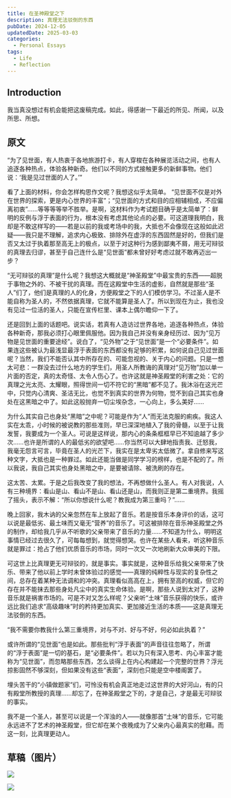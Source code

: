 ```yaml
---
title: 在圣神殿堂之下
description: 真理无法驳倒的东西
pubDate: 2024-12-05
updatedDate: 2025-03-03
categories:
  - Personal Essays
tags:
  - Life
  - Reflection
---
```


## Introduction

我当真没想过有机会能把这废稿完成。如此，得感谢一下最近的所见、所闻，以及所思、所想。

## 原文

“为了见世面，有人热衷于各地旅游打卡，有人穿梭在各种展览活动之间，也有人追逐各种热点，体验各种新奇。他们以不同的方式接触更多的新鲜事物。他们说：‘我是见过世面的人了。’”

看了上面的材料，你会怎样构思作文呢？我想这似乎太简单。 “见世面不仅是对外在世界的探索，更是内心世界的丰富”；“见世面的方式和目的应相辅相成，不应偏离初衷”……等等等等举不胜举。是啊，这材料作为考试题目确乎是太简单了：鲜明的反例与浮于表面的行为，根本没有考虑其他论点的必要。可这道理我明白，我却是不敢这样写的——若是以前的我或考场中的我，大抵也不会像现在这般如此迟疑——我只是不理解，追求内心极致、排除外在虚浮的东西固然是好的，但我们是否又太过于执着那至高无上的极点，以至于对这种行为感到鄙夷不屑，用无可辩驳的真理去归谬，甚至于自己连什么是“见世面”都未曾好好考虑过就不敢再迈出一步？

“无可辩驳的真理”是什么呢？我想这大概就是“神圣殿堂”中最宝贵的东西——超脱于事物之外的、不被干扰的真理。而在这殿堂中生活的虚影，自然就是那些“圣人”们了，他们是真理的人的化身，方便殿堂之下的人们模仿学习。不过圣人是不能自称为圣人的，不然依据真理，它就不能算是圣人了。所以到现在为止，我也没有见过一位活的圣人，只能在宣传栏里、课本上偶尔瞻仰一下了。

还是回到上面的话题吧。说实话，若真有人造访过世界各地，追逐各种热点，体验各种新奇，那我必须打心眼里佩服他。因为我自己并没有亲身经历过、因为“见万物是见世面的重要途经”。说白了，“见外物”之于“见世面”是一个“必要条件”。如果连这些被认为最浅显最浮于表面的东西都没有足够的积累，如何说自己见过世面呢？当然，我们不能否认其中所存在的、可能忽视的、关于内心的问题。只是一想太可悲：一群没去过什么地方的学生们，用圣人所教诲的真理对“见万物”加以单一片面的否定，真的太奇怪、太令人伤心了。也许这就是神圣殿堂的利害之处：它的真理之光太亮、太耀眼，照得世间一切不符它的“黑暗”都不见了。我沐浴在这光芒中，只觉内心清爽、圣洁无比，也觉不到真实的世界为何物，觉不到自己其实也身处在这黑暗之中了。如此这般抛弃一切尘埃杂念，一心向上，多么美好……

为什么其实自己也身处“黑暗”之中呢？可能是作为“人”而无法克服的痢疾。我这人实在太乖，小时候的被说教的那些准则，早已深深地植入了我的骨髓，以至于让我发誓，我要成为一个圣人。可说是这样说，那内心的条条框框早已不知逾越了多少次……也许是所谓的人的最低劣的欲望吧……你当然可以大肆地指责我、迁怒我，我毫无怨言可言，毕竟在圣人的光芒下，我实在是太卑劣太低微了。拿自修来写这种文字，大抵也是一种罪过。如此还能当做是同学学习的榜样，也是不配的了。所以我说，我自己其实也身处黑暗之中，是要被请除、被洗刷的存在。

这太苦、太累。于是之后我改变了我的想法，不再想做什么圣人。有人对我说，人有三种境界：看山是山、看山不是山、看山还是山，而我则正是第二重境界。我摇了摇头，表示不解：“所以你想说什么呢？教我成为第三重吗？”……

晚上回家，我木讷的父亲忽然在车上放起了音乐。若是按音乐本身评价的话，这可以说是最低劣、最土味而又毫无“营养”的音乐了。可这被排除在音乐神圣殿堂之外的制作，却给我几乎从不听歌的父亲带来了音乐的力量……不知道为什么，明明这事情已经过去很久了，可每每想到，就觉得想哭。也许在某些人看来，听这种音乐就是罪过：抢占了他们优质音乐的市场，同时一次又一次地刷新大众审美的下限。

可这世上比真理更无可辩驳的，就是事实。事实就是，这种音乐给我父亲带来了快乐、带来了他以前上学时未曾体验过的感觉——真理的纯粹性与现实的复杂性之间，总存在着某种无法调和的冲突。真理看似高高在上，拥有至高的权威，但它的存在并不能抹去那些身处凡尘中的真实生命体验。是啊，那些人说到太对了，这种音乐就是祸害市场的。可是不对又怎么样呢？父亲听“土味”音乐获得的快乐，或许远比我们追求“高级趣味”时的矜持更加真实、更加接近生活的本质——这是真理无法驳倒的东西。

“我不需要你教我什么第三重境界，对与不对、好与不好，何必如此执着？”

或许所谓的“见世面”也是如此。那些批判“浮于表面”的声音往往忽略了，所谓的“浮于表面”是一切的基石，是“必要条件”。若以为只有深入思考、内心丰富才能称为“见世面”，而忽略那些东西，怎么谈得上在内心构建起一个完整的世界？浮光掠影固然不够深刻，但如果没有这些“表面”，深刻也只能是空中楼阁罢了。

埋头苦干的“小镇做题家”们，可怜没有机会真正地走过这世界的大好河山，有的只有殿堂所教授的真理……却忘了，在神圣殿堂之下的，才是自己，才是最无可辩驳的事实。

我不是一个圣人，甚至可以说是一个浑浊的人——就像那首“土味”的音乐，它可能永远进不了艺术的神圣殿堂，但它却在某个夜晚成为了父亲内心最真实的慰藉。而这一刻，比真理更动人。

## 草稿（图片）

![](https://saroprock.oss-cn-hangzhou.aliyuncs.com/img/194c3534aa323fa47526dc1b080001f3.jpg)

![](https://saroprock.oss-cn-hangzhou.aliyuncs.com/img/513853d71e4bf77d9b2c1e47fc2be8b6.jpg)
